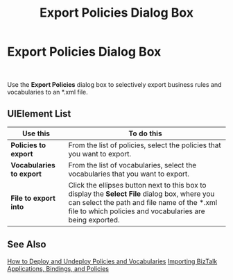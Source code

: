 ﻿---
title: Export Policies Dialog Box
TOCTitle: Export Policies Dialog Box
ms:assetid: bdaf7b6c-3fdc-4259-8d87-bdc4cadac8c2
ms:mtpsurl: https://msdn.microsoft.com/en-us/library/Aa578391(v=BTS.80)
ms:contentKeyID: 51530882
ms.date: 08/30/2017
mtps_version: v=BTS.80
f1_keywords:
- bts10.admin.policy.export
---

# Export Policies Dialog Box

 

Use the **Export Policies** dialog box to selectively export business rules and vocabularies to an \*.xml file.

## UIElement List

<table>
<thead>
<tr class="header">
<th>Use this</th>
<th>To do this</th>
</tr>
</thead>
<tbody>
<tr class="odd">
<td><strong>Policies to export</strong></td>
<td>From the list of policies, select the policies that you want to export.</td>
</tr>
<tr class="even">
<td><strong>Vocabularies to export</strong></td>
<td>From the list of vocabularies, select the vocabularies that you want to export.</td>
</tr>
<tr class="odd">
<td><strong>File to export into</strong></td>
<td>Click the ellipses button next to this box to display the <strong>Select File</strong> dialog box, where you can select the path and file name of the *.xml file to which policies and vocabularies are being exported.</td>
</tr>
</tbody>
</table>


## See Also

[How to Deploy and Undeploy Policies and Vocabularies](https://msdn.microsoft.com/library/aa577524\(v=bts.80\))  
[Importing BizTalk Applications, Bindings, and Policies](https://msdn.microsoft.com/library/aa560565\(v=bts.80\))

